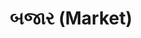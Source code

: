 ---
title: બજાર (Market)
layout: default
description: Gujarat or London? I guess we'll never know . . .
type: travel
order: 4
---